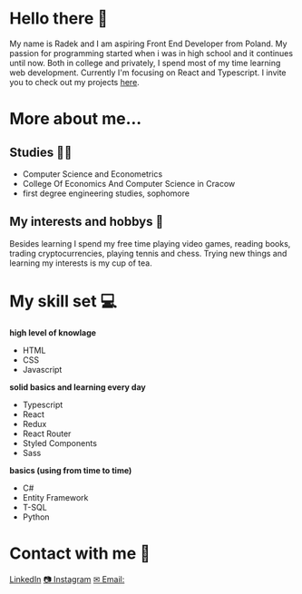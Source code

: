 # Hello there 👋

My name is Radek and I am
aspiring Front End Developer from Poland. My passion for programming started when i was in high school and it continues until now. Both in college and privately, I spend most of my time learning web development. Currently I'm focusing on React and Typescript. I invite you to check out my projects [here](https://github.com/radioDevCreations?tab=repositories "my repositories").


# More about me...

## Studies 👨‍🎓
* Computer Science and Econometrics
* College Of Economics And Computer Science in Cracow
* first degree engineering studies, sophomore

## My interests and hobbys 🎾
Besides learning I spend my free time playing video games, reading books, trading cryptocurrencies, playing tennis and chess. Trying new things and learning my interests is my cup of tea.


# My skill set 💻

**high level of knowlage**
* HTML
* CSS
* Javascript

**solid basics and learning every day**
* Typescript
* React
* Redux
* React Router
* Styled Components
* Sass

**basics (using from time to time)**
* C#
* Entity Framework
* T-SQL
* Python


# Contact with me 💬
[LinkedIn](https://www.linkedin.com/in/radek-rozmus-5820b41a4/ "radioDevCreations on LinkedIn")
[📷 Instagram](https://www.instagram.com/radiodevcreations/ "radioDevCreations on LinkedIn")
[✉ Email:](https://www.instagram.com/radiodevcreations/ "radioDevCreations on LinkedIn")
